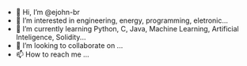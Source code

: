 - 👋 Hi, I’m @ejohn-br
- 👀 I’m interested in engineering, energy, programming, eletronic...
- 🌱 I’m currently learning Python, C, Java, Machine Learning, Artificial Inteligence, Solidity...
- 💞️ I’m looking to collaborate on ...
- 📫 How to reach me ...

<!---
ejohn-br/ejohn-br is a ✨ special ✨ repository because its `README.md` (this file) appears on your GitHub profile.
You can click the Preview link to take a look at your changes.
--->
